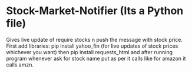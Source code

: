 # Stock-Market-Notifier (Its a Python file)
Gives live update of require stocks n push the message with stock price.
First add libraries:
pip install yahoo_fin (for live updates of stock prices whichever you want)
then pip install requests_html
and after running program whenever ask for stock name put as per it calls like for amazon it calls amzn.
